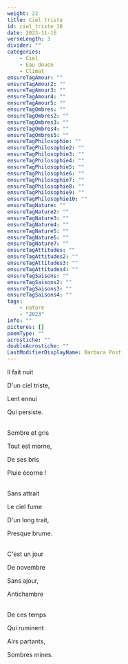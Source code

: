 ```yaml
---
weight: 22
title: Ciel triste
id: ciel_triste_18
date: 2023-11-16
verseLength: 3
divider: ""
categories:
    - Ciel
    - Eau douce
    - Climat
ensureTagAmour: ""
ensureTagAmour2: ""
ensureTagAmour3: ""
ensureTagAmour4: ""
ensureTagAmour5: ""
ensureTagOmbres: ""
ensureTagOmbres2: ""
ensureTagOmbres3: ""
ensureTagOmbres4: ""
ensureTagOmbres5: ""
ensureTagPhilosophie: ""
ensureTagPhilosophie2: ""
ensureTagPhilosophie3: ""
ensureTagPhilosophie4: ""
ensureTagPhilosophie5: ""
ensureTagPhilosophie6: ""
ensureTagPhilosophie7: ""
ensureTagPhilosophie8: ""
ensureTagPhilosophie9: ""
ensureTagPhilosophie10: ""
ensureTagNature: ""
ensureTagNature2: ""
ensureTagNature3: ""
ensureTagNature4: ""
ensureTagNature5: ""
ensureTagNature6: ""
ensureTagNature7: ""
ensureTagAttitudes: ""
ensureTagAttitudes2: ""
ensureTagAttitudes3: ""
ensureTagAttitudes4: ""
ensureTagSaisons: ""
ensureTagSaisons2: ""
ensureTagSaisons3: ""
ensureTagSaisons4: ""
tags:
    - nature
    - "2023"
info: ""
pictures: []
poemType: ""
acrostiche: ""
doubleAcrostiche: ""
LastModifierDisplayName: Barbara Post
---
```

Il fait nuit

D'un ciel triste,

Lent ennui

Qui persiste.

 \
Sombre et gris

Tout est morne,

De ses bris

Pluie écorne !

 \
Sans attrait

Le ciel fume

D'un long trait,

Presque brume.

 \
C'est un jour

De novembre

Sans ajour,

Antichambre

 \
De ces temps

Qui ruminent

Airs partants,

Sombres mines.
